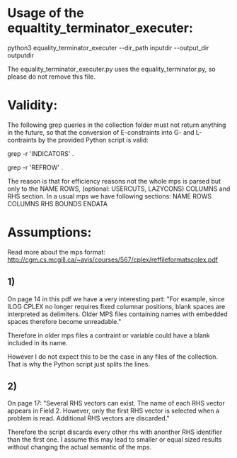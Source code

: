 # Usage of the equaltity_terminator_executer:

python3 equality_terminator_executer --dir_path inputdir --output_dir outputdir

The equality_terminator_executer.py uses the equality_terminator.py, so please do not remove this file.

# Validity:

The following grep queries in the collection folder must not return anything in the future, so that the conversion of E-constraints into G- and L-contraints by the provided Python script is valid:

grep -r 'INDICATORS' .

grep -r 'REFROW' .

The reason is that for efficiency reasons not the whole mps is parsed but only to the NAME ROWS, (optional: USERCUTS, LAZYCONS) COLUMNS and RHS section. In a usual mps we have following sections:
NAME
ROWS
COLUMNS
RHS
BOUNDS
ENDATA

# Assumptions:

Read more about the mps format: http://cgm.cs.mcgill.ca/~avis/courses/567/cplex/reffileformatscplex.pdf

## 1) 

On page 14 in this pdf we have a very interesting part: 
"For example, since ILOG CPLEX no longer requires fixed columnar positions, blank spaces are interpreted as delimiters. 
Older MPS files containing names with embedded spaces therefore become unreadable."

Therefore in older mps files a contraint or variable could have a blank included in its name.

However I do not expect this to be the case in any files of the collection. That is why the Python script just splits the lines.


## 2) 

On page 17:  "Several RHS vectors can exist. The name of each RHS vector appears in Field 2. However, only the first RHS vector is selected when a problem is read. 
Additional RHS vectors are discarded." 

Therefore the script discards every other rhs with anonther RHS identifier than the first one. I assume this may lead to smaller or equal sized results without changing the actual semantic of the mps.